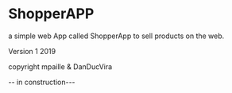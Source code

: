 # ShopperAPP
a simple web App called ShopperApp to sell products on the web.


Version 1 2019

copyright mpaille & DanDucVira




-- in construction---

